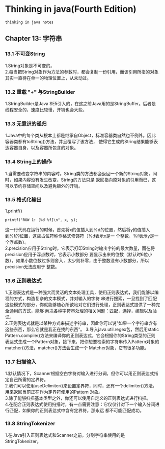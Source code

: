 # Thinking in java(Fourth Edition)
    thinking in java notes
## Chapter 13: 字符串
### 13.1 不可变String
1.String对象是不可变的。   
2.每当把String对象作为方法的参数时，都会复制一份引用，而该引用所指的对象其实一直待在单一的物理位置上，从未动过。
### 13.2 重载 "+" 与StringBuilder
1.StringBuilder是Java SE5引入的，在这之前Java用的是StringBuffer。后者是线程安全的，速度比较慢，开销也会大些。
### 13.3 无意识的递归
1.Java中的每个类从根本上都是继承自Object，标准容器类自然也不例外，因此容器类都有toString()方法，并且覆写了该方法，
使得它生成的String结果能够表达容器自身，以及容器所包含的对象。   
### 13.4 String上的操作
1.当需要改变字符串的内容时，String类的方法都会返回一个新的String对象，同时，如果内容没有发生改变，String的方法只是
返回指向原对象的引用而已，这可以节约存储空间以及避免额外的开销。 
### 13.5 格式化输出
1.printf()
```
printf("ROW 1: [%d %f]\n", x, y);
```
这一行代码在运行的时候，首先将x的值插入到%d的位置，然后将y的值插入到%f的位置，这些占位符称作格式修饰符（%d表示x是一
个整数，%f表示y是一个浮点数）。   
2.precision应用于String时，它表示打印String时输出字符的最大数量，而在将precision应用于浮点数时，它表示小数部分
要显示出来的位数（默认时6位小数），如果小数位数过多则舍入，太少则补零，由于整数没有小数部分，所以precision无法应用于
整数。
### 13.6 正则表达式
1.正则表达式是一种强大而灵活的文本处理工具，使用正则表达式，我们能够以编程的方式，构造复杂的文本模式，并对输入的字符
串进行搜索，一旦找到了匹配这些模式的部分，你就能够随心所欲地对它们进行处理，正则表达式提供了一种完全通用的方式，能够
解决各种字符串处理的相关问题：匹配，选择，编辑以及验证。   
2.正则表达式就是以某种方式来描述字符串，因此你可以说"如果一个字符串含有这些东西，那么它就是我正在找的东西"。
3.导入java.util.regex包，然后用static Pattern.compile()方法来编译你的正则表达式，它会根据你的String类型的正则
表达式生成一个Pattern对象，接下来，把你想要检索的字符串传入Pattern对象的matcher()方法，matcher()方法会生成一个
Matcher对象，它有很多功能。 
### 13.7 扫描输入
1.默认情况下，Scanner根据空白字符对输入进行分词，但你可以用正则表达式指定自己所需的定界符。   
2.我们可以使用useDelimiter()来设置定界符，同时，还有一个delimiter()方法，用来返回当前正在作为定界符使用的Pattern
对象。   
3.除了能够扫描基本类型之外，你还可以使用自定义的正则表达式进行扫描。   
4.在配合正则表达式使用扫描时，有一点需要注意：它仅仅针对下一个输入分词进行匹配，如果你的正则表达式中含有定界符，那永远
都不可能匹配成功。
### 13.8 StringTokenizer
1.在Java引入正则表达式和Scanner之前，分割字符串使用的是StringTokenizer。   
